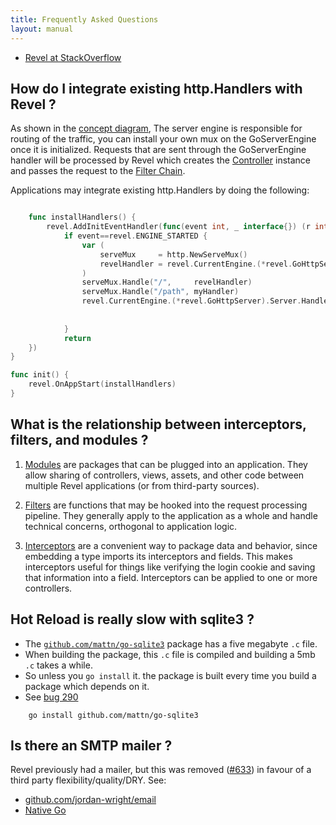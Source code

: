 ```yaml
---
title: Frequently Asked Questions
layout: manual
---
```


- [Revel at StackOverflow](http://stackoverflow.com/questions/tagged/revel)

## How do I integrate existing http.Handlers with Revel ?

As shown in the [concept diagram](concepts.html), The server engine is responsible 
for routing of the traffic, you can install your own mux on the GoServerEngine 
once it is initialized. Requests that are sent through the GoServerEngine handler
will be processed by Revel which creates the [Controller](controllers.html) instance and passes the request to the
[Filter Chain](filters.html).

Applications may integrate existing http.Handlers by doing the following:

```go

    func installHandlers() {
        revel.AddInitEventHandler(func(event int, _ interface{}) (r int) {
            if event==revel.ENGINE_STARTED {
                var (
                    serveMux     = http.NewServeMux()
                    revelHandler = revel.CurrentEngine.(*revel.GoHttpServer).Server.Handler
                )
                serveMux.Handle("/",     revelHandler)
                serveMux.Handle("/path", myHandler)
                revel.CurrentEngine.(*revel.GoHttpServer).Server.Handler = serveMux
    
    
            }
            return
    })
}

func init() {
    revel.OnAppStart(installHandlers)
}
```


## What is the relationship between interceptors, filters, and modules ?

1. [Modules](modules.html) are packages that can be plugged into an application. They allow
sharing of controllers, views, assets, and other code between multiple Revel
applications (or from third-party sources).

2. [Filters](filters.html) are functions that may be hooked into the request processing
pipeline.  They generally apply to the application as a whole and handle
technical concerns, orthogonal to application logic.

3. [Interceptors](interceptors.html) are a convenient way to package data and behavior, since
embedding a type imports its interceptors and fields.  This makes interceptors
useful for things like verifying the login cookie and saving that information
into a field.  Interceptors can be applied to one or more controllers.

## Hot Reload is really slow with sqlite3 ?

- The [`github.com/mattn/go-sqlite3`](https://github.com/mattn/go-sqlite3) package has a five megabyte `.c` file.
- When building the package, this `.c` file is compiled and building a 5mb `.c` takes a while.
- So unless you `go install` it. the package is built every time you build a package which depends on it.
- See [bug 290](https://github.com/revel/revel/issues/290#issuecomment-52385218)

```
    go install github.com/mattn/go-sqlite3
```


## Is there an SMTP mailer ?

Revel previously had a mailer, but this was removed ([#633](https://github.com/revel/revel/pull/633))
in favour of a third party flexibility/quality/DRY. See:

- [github.com/jordan-wright/email](https://github.com/jordan-wright/email)
- [Native Go](https://github.com/golang/go/wiki/SendingMail)

